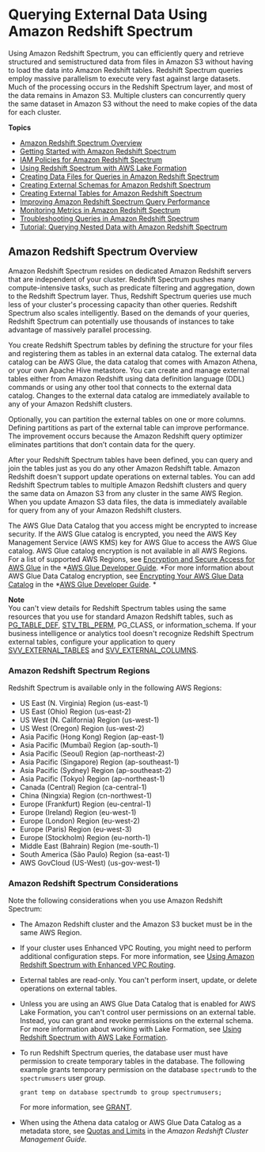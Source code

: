 # Querying External Data Using Amazon Redshift Spectrum<a name="c-using-spectrum"></a>

Using Amazon Redshift Spectrum, you can efficiently query and retrieve structured and semistructured data from files in Amazon S3 without having to load the data into Amazon Redshift tables\. Redshift Spectrum queries employ massive parallelism to execute very fast against large datasets\. Much of the processing occurs in the Redshift Spectrum layer, and most of the data remains in Amazon S3\. Multiple clusters can concurrently query the same dataset in Amazon S3 without the need to make copies of the data for each cluster\.

**Topics**
+ [Amazon Redshift Spectrum Overview](#c-spectrum-overview)
+ [Getting Started with Amazon Redshift Spectrum](c-getting-started-using-spectrum.md)
+ [IAM Policies for Amazon Redshift Spectrum](c-spectrum-iam-policies.md)
+ [Using Redshift Spectrum with AWS Lake Formation](spectrum-lake-formation.md)
+ [Creating Data Files for Queries in Amazon Redshift Spectrum](c-spectrum-data-files.md)
+ [Creating External Schemas for Amazon Redshift Spectrum](c-spectrum-external-schemas.md)
+ [Creating External Tables for Amazon Redshift Spectrum](c-spectrum-external-tables.md)
+ [Improving Amazon Redshift Spectrum Query Performance](c-spectrum-external-performance.md)
+ [Monitoring Metrics in Amazon Redshift Spectrum](c-spectrum-metrics.md)
+ [Troubleshooting Queries in Amazon Redshift Spectrum](c-spectrum-troubleshooting.md)
+ [Tutorial: Querying Nested Data with Amazon Redshift Spectrum](tutorial-query-nested-data.md)

## Amazon Redshift Spectrum Overview<a name="c-spectrum-overview"></a>

Amazon Redshift Spectrum resides on dedicated Amazon Redshift servers that are independent of your cluster\. Redshift Spectrum pushes many compute\-intensive tasks, such as predicate filtering and aggregation, down to the Redshift Spectrum layer\. Thus, Redshift Spectrum queries use much less of your cluster's processing capacity than other queries\. Redshift Spectrum also scales intelligently\. Based on the demands of your queries, Redshift Spectrum can potentially use thousands of instances to take advantage of massively parallel processing\.

You create Redshift Spectrum tables by defining the structure for your files and registering them as tables in an external data catalog\. The external data catalog can be AWS Glue, the data catalog that comes with Amazon Athena, or your own Apache Hive metastore\. You can create and manage external tables either from Amazon Redshift using data definition language \(DDL\) commands or using any other tool that connects to the external data catalog\. Changes to the external data catalog are immediately available to any of your Amazon Redshift clusters\. 

Optionally, you can partition the external tables on one or more columns\. Defining partitions as part of the external table can improve performance\. The improvement occurs because the Amazon Redshift query optimizer eliminates partitions that don’t contain data for the query\. 

After your Redshift Spectrum tables have been defined, you can query and join the tables just as you do any other Amazon Redshift table\. Amazon Redshift doesn't support update operations on external tables\. You can add Redshift Spectrum tables to multiple Amazon Redshift clusters and query the same data on Amazon S3 from any cluster in the same AWS Region\. When you update Amazon S3 data files, the data is immediately available for query from any of your Amazon Redshift clusters\. 

The AWS Glue Data Catalog that you access might be encrypted to increase security\. If the AWS Glue catalog is encrypted, you need the AWS Key Management Service \(AWS KMS\) key for AWS Glue to access the AWS Glue catalog\. AWS Glue catalog encryption is not available in all AWS Regions\. For a list of supported AWS Regions, see [Encryption and Secure Access for AWS Glue](https://docs.aws.amazon.com/glue/latest/dg/encryption-glue-resources.html) in the *[AWS Glue Developer Guide](https://docs.aws.amazon.com/glue/latest/dg/)\. *For more information about AWS Glue Data Catalog encryption, see [Encrypting Your AWS Glue Data Catalog](https://docs.aws.amazon.com/glue/latest/dg/encrypt-glue-data-catalog.html) in the *[AWS Glue Developer Guide](https://docs.aws.amazon.com/glue/latest/dg/)\. * 

**Note**  
You can't view details for Redshift Spectrum tables using the same resources that you use for standard Amazon Redshift tables, such as [PG\_TABLE\_DEF](r_PG_TABLE_DEF.md), [STV\_TBL\_PERM](r_STV_TBL_PERM.md), PG\_CLASS, or information\_schema\. If your business intelligence or analytics tool doesn't recognize Redshift Spectrum external tables, configure your application to query [SVV\_EXTERNAL\_TABLES](r_SVV_EXTERNAL_TABLES.md) and [SVV\_EXTERNAL\_COLUMNS](r_SVV_EXTERNAL_COLUMNS.md)\.

### Amazon Redshift Spectrum Regions<a name="c-spectrum-regions"></a>

Redshift Spectrum is available only in the following AWS Regions: 
+ US East \(N\. Virginia\) Region \(us\-east\-1\)
+ US East \(Ohio\) Region \(us\-east\-2\)
+ US West \(N\. California\) Region \(us\-west\-1\)
+ US West \(Oregon\) Region \(us\-west\-2\) 
+ Asia Pacific \(Hong Kong\) Region \(ap\-east\-1\)
+ Asia Pacific \(Mumbai\) Region \(ap\-south\-1\)
+ Asia Pacific \(Seoul\) Region \(ap\-northeast\-2\)
+ Asia Pacific \(Singapore\) Region \(ap\-southeast\-1\)
+ Asia Pacific \(Sydney\) Region \(ap\-southeast\-2\)
+ Asia Pacific \(Tokyo\) Region \(ap\-northeast\-1\)
+ Canada \(Central\) Region \(ca\-central\-1\)
+ China \(Ningxia\) Region \(cn\-northwest\-1\)
+ Europe \(Frankfurt\) Region \(eu\-central\-1\)
+ Europe \(Ireland\) Region \(eu\-west\-1\)
+ Europe \(London\) Region \(eu\-west\-2\)
+ Europe \(Paris\) Region \(eu\-west\-3\)
+ Europe \(Stockholm\) Region \(eu\-north\-1\)
+ Middle East \(Bahrain\) Region \(me\-south\-1\)
+ South America \(São Paulo\) Region \(sa\-east\-1\)
+ AWS GovCloud \(US\-West\) \(us\-gov\-west\-1\)

### Amazon Redshift Spectrum Considerations<a name="c-spectrum-considerations"></a>

Note the following considerations when you use Amazon Redshift Spectrum:
+ The Amazon Redshift cluster and the Amazon S3 bucket must be in the same AWS Region\. 
+ If your cluster uses Enhanced VPC Routing, you might need to perform additional configuration steps\. For more information, see [Using Amazon Redshift Spectrum with Enhanced VPC Routing](https://docs.aws.amazon.com/redshift/latest/mgmt/spectrum-enhanced-vpc.html)\. 
+ External tables are read\-only\. You can't perform insert, update, or delete operations on external tables\. 
+ Unless you are using an AWS Glue Data Catalog that is enabled for AWS Lake Formation, you can't control user permissions on an external table\. Instead, you can grant and revoke permissions on the external schema\. For more information about working with Lake Formation, see [Using Redshift Spectrum with AWS Lake Formation](spectrum-lake-formation.md)\.
+ To run Redshift Spectrum queries, the database user must have permission to create temporary tables in the database\. The following example grants temporary permission on the database `spectrumdb` to the `spectrumusers` user group\. 

  ```
  grant temp on database spectrumdb to group spectrumusers;
  ```

  For more information, see [GRANT](r_GRANT.md)\.
+ When using the Athena data catalog or AWS Glue Data Catalog as a metadata store, see [Quotas and Limits](https://docs.aws.amazon.com/redshift/latest/mgmt/amazon-redshift-limits.html) in the *Amazon Redshift Cluster Management Guide\.* 